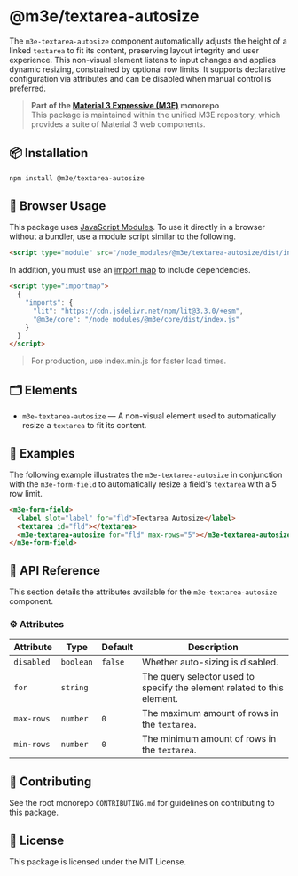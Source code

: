 # @m3e/textarea-autosize

The `m3e-textarea-autosize` component automatically adjusts the height of a linked `textarea` to fit its content, preserving layout integrity and user experience. This non-visual element listens to input changes and applies dynamic resizing, constrained by optional row limits. It supports declarative configuration via attributes and can be disabled when manual control is preferred.

> **Part of the [Material 3 Expressive (M3E)](../../README.md) monorepo**  
> This package is maintained within the unified M3E repository, which provides a suite of Material 3 web components.

## 📦 Installation

```bash
npm install @m3e/textarea-autosize
```

## 🚀 Browser Usage

This package uses [JavaScript Modules](https://developer.mozilla.org/en-US/docs/Web/JavaScript/Guide/Modules#module_specifiers). To use it directly in a browser without a bundler, use a module script similar to the following.

```html
<script type="module" src="/node_modules/@m3e/textarea-autosize/dist/index.js"></script>
```

In addition, you must use an [import map](https://developer.mozilla.org/en-US/docs/Web/HTML/Reference/Elements/script/type/importmap) to include dependencies.

```html
<script type="importmap">
  {
    "imports": {
      "lit": "https://cdn.jsdelivr.net/npm/lit@3.3.0/+esm",
      "@m3e/core": "/node_modules/@m3e/core/dist/index.js"
    }
  }
</script>
```

> For production, use index.min.js for faster load times.

## 🗂️ Elements

- `m3e-textarea-autosize` — A non-visual element used to automatically resize a `textarea` to fit its content.

## 🧪 Examples

The following example illustrates the `m3e-textarea-autosize` in conjunction with the `m3e-form-field` to automatically resize a field's `textarea` with a 5 row limit.

```html
<m3e-form-field>
  <label slot="label" for="fld">Textarea Autosize</label>
  <textarea id="fld"></textarea>
  <m3e-textarea-autosize for="fld" max-rows="5"></m3e-textarea-autosize>
</m3e-form-field>
```

## 📖 API Reference

This section details the attributes available for the `m3e-textarea-autosize` component.

### ⚙️ Attributes

| Attribute  | Type      | Default | Description                                                             |
| ---------- | --------- | ------- | ----------------------------------------------------------------------- |
| `disabled` | `boolean` | `false` | Whether auto-sizing is disabled.                                        |
| `for`      | `string`  |         | The query selector used to specify the element related to this element. |
| `max-rows` | `number`  | `0`     | The maximum amount of rows in the `textarea`.                           |
| `min-rows` | `number`  | `0`     | The minimum amount of rows in the `textarea`.                           |

## 🤝 Contributing

See the root monorepo `CONTRIBUTING.md` for guidelines on contributing to this package.

## 📄 License

This package is licensed under the MIT License.
